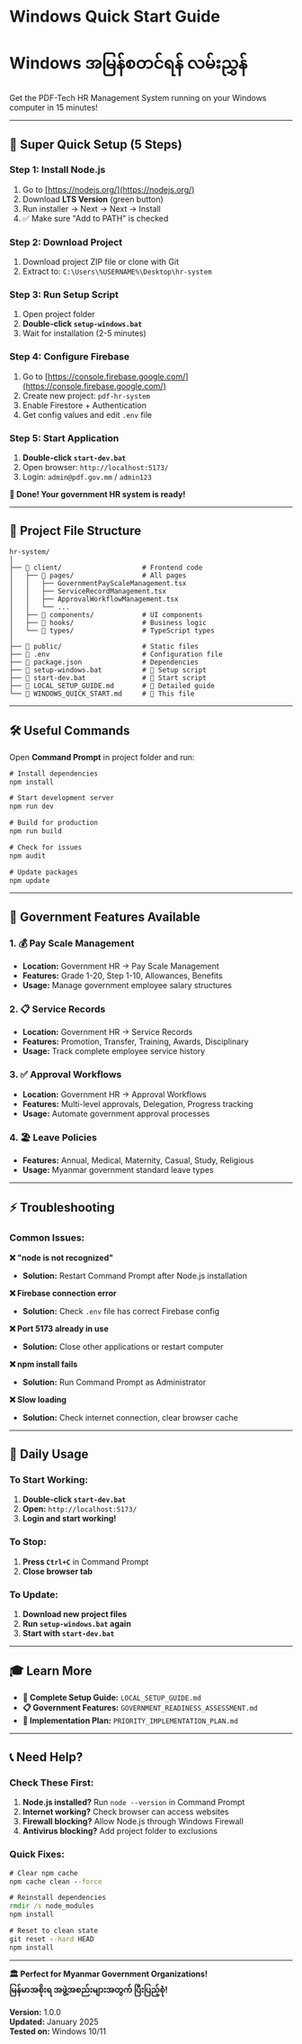 # Windows Quick Start Guide
# Windows အမြန်စတင်ရန် လမ်းညွှန်

Get the PDF-Tech HR Management System running on your Windows computer in 15 minutes!

---

## 🚀 **Super Quick Setup (5 Steps)**

### **Step 1: Install Node.js**
1. Go to [https://nodejs.org/](https://nodejs.org/)
2. Download **LTS Version** (green button)
3. Run installer → Next → Next → Install
4. ✅ Make sure "Add to PATH" is checked

### **Step 2: Download Project**
1. Download project ZIP file or clone with Git
2. Extract to: `C:\Users\%USERNAME%\Desktop\hr-system`

### **Step 3: Run Setup Script**
1. Open project folder
2. **Double-click `setup-windows.bat`**
3. Wait for installation (2-5 minutes)

### **Step 4: Configure Firebase**
1. Go to [https://console.firebase.google.com/](https://console.firebase.google.com/)
2. Create new project: `pdf-hr-system`
3. Enable Firestore + Authentication
4. Get config values and edit `.env` file

### **Step 5: Start Application**
1. **Double-click `start-dev.bat`**
2. Open browser: `http://localhost:5173/`
3. Login: `admin@pdf.gov.mm` / `admin123`

**🎉 Done! Your government HR system is ready!**

---

## 📁 **Project File Structure**

```
hr-system/
│
├── 📁 client/                    # Frontend code
│   ├── 📁 pages/                 # All pages
│   │   ├── GovernmentPayScaleManagement.tsx
│   │   ├── ServiceRecordManagement.tsx
│   │   ├── ApprovalWorkflowManagement.tsx
│   │   └── ...
│   ├── 📁 components/            # UI components
│   ├── 📁 hooks/                 # Business logic
│   └── 📁 types/                 # TypeScript types
│
├── 📁 public/                    # Static files
├── 📄 .env                       # Configuration file
├── 📄 package.json               # Dependencies
├── 📄 setup-windows.bat          # 🔧 Setup script
├── 📄 start-dev.bat              # 🚀 Start script
├── 📄 LOCAL_SETUP_GUIDE.md       # 📖 Detailed guide
└── 📄 WINDOWS_QUICK_START.md     # 📖 This file
```

---

## 🛠️ **Useful Commands**

Open **Command Prompt** in project folder and run:

```cmd
# Install dependencies
npm install

# Start development server
npm run dev

# Build for production
npm run build

# Check for issues
npm audit

# Update packages
npm update
```

---

## 🎯 **Government Features Available**

### **1. 💰 Pay Scale Management**
- **Location:** Government HR → Pay Scale Management
- **Features:** Grade 1-20, Step 1-10, Allowances, Benefits
- **Usage:** Manage government employee salary structures

### **2. 📋 Service Records**
- **Location:** Government HR → Service Records  
- **Features:** Promotion, Transfer, Training, Awards, Disciplinary
- **Usage:** Track complete employee service history

### **3. ✅ Approval Workflows**
- **Location:** Government HR → Approval Workflows
- **Features:** Multi-level approvals, Delegation, Progress tracking
- **Usage:** Automate government approval processes

### **4. 🏖️ Leave Policies**
- **Features:** Annual, Medical, Maternity, Casual, Study, Religious
- **Usage:** Myanmar government standard leave types

---

## ⚡ **Troubleshooting**

### **Common Issues:**

**❌ "node is not recognized"**
- **Solution:** Restart Command Prompt after Node.js installation

**❌ Firebase connection error**
- **Solution:** Check `.env` file has correct Firebase config

**❌ Port 5173 already in use**
- **Solution:** Close other applications or restart computer

**❌ npm install fails**
- **Solution:** Run Command Prompt as Administrator

**❌ Slow loading**
- **Solution:** Check internet connection, clear browser cache

---

## 🔄 **Daily Usage**

### **To Start Working:**
1. **Double-click `start-dev.bat`**
2. **Open:** `http://localhost:5173/`
3. **Login and start working!**

### **To Stop:**
1. **Press `Ctrl+C`** in Command Prompt
2. **Close browser tab**

### **To Update:**
1. **Download new project files**
2. **Run `setup-windows.bat` again**
3. **Start with `start-dev.bat`**

---

## 🎓 **Learn More**

- **📖 Complete Setup Guide:** `LOCAL_SETUP_GUIDE.md`
- **📋 Government Features:** `GOVERNMENT_READINESS_ASSESSMENT.md`
- **🚀 Implementation Plan:** `PRIORITY_IMPLEMENTATION_PLAN.md`

---

## 📞 **Need Help?**

### **Check These First:**
1. **Node.js installed?** Run `node --version` in Command Prompt
2. **Internet working?** Check browser can access websites
3. **Firewall blocking?** Allow Node.js through Windows Firewall
4. **Antivirus blocking?** Add project folder to exclusions

### **Quick Fixes:**
```cmd
# Clear npm cache
npm cache clean --force

# Reinstall dependencies  
rmdir /s node_modules
npm install

# Reset to clean state
git reset --hard HEAD
npm install
```

---

**🏛️ Perfect for Myanmar Government Organizations!**  
**မြန်မာအစိုးရ အဖွဲ့အစည်းများအတွက် ပြီးပြည့်စုံ!**

**Version:** 1.0.0  
**Updated:** January 2025  
**Tested on:** Windows 10/11
